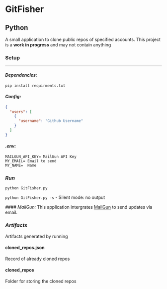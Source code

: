 # GitFisher
## Python
A small application to clone public repos of specified accounts. This project is a **work in progress** and may not contain anything

### Setup 
----
#### *Dependencies:* 
`pip install requirments.txt`

#### *Config:*

```Json
{
  "users": [
    {
      "username": "Github Username"
    }
  ]
}
```
#### *.env:*

``` Text
MAILGUN_API_KEY= MailGun API Key
MY_EMAIL= Email to send
MY_NAME=  Name

```

### *Run*
`python GitFisher.py `

`python GitFisher.py -s` - Silent mode: no output

*#### MailGun:* 
This application intergrates [MailGun](https://www.mailgun.com/) to send updates via email.

### *Artifacts*

Artifacts generated by running 

#### cloned_repos.json

Record of already cloned repos

#### cloned_repos

Folder for storing the cloned repos 



